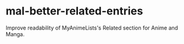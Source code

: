 # mal-better-related-entries
Improve readability of MyAnimeLists's Related section for Anime and Manga.
